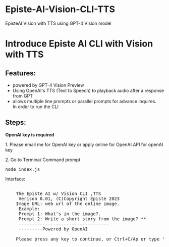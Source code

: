 # Episte-AI-Vision-CLI-TTS
EpisteAI Vision with TTS using GPT-4 Vision model

<h1>Introduce Episte AI CLI with Vision with TTS</h1>
<h2>Features:</h2>
<ul> 
 <li>powered by GPT-4 Vision Preview</li>
 <li>Using OpenAI's TTS (Text to Speech) to playback audio after a response from GPT</li>
 <li>allows multiple line prompts or parallel prompts for advance inquires.</li>
</pre>
In order to run the CLI
</ul>
<h2>Steps:</h2> 

<b>**OpenAI key is required**</b>
<p>1. Please email me for OpenAI key or apply online for OpenAI API for openAI key </p>
<p>2. Go to Termina/ Command prompt</p>

<samp> node index.js </samp>

Interface:
<pre>
<samp>
    The Episte AI w/ Vision CLI ,TTS  
     Verison 0.01, (C)Copyright Episte 2023 
    Image URL: web url of the online image. 
     Example: 
     Prompt 1: What's in the image?. 
     Prompt 2: Write a short story from the image? **
     ----------------------------------
     ---------Powered by OpenAI
    
    Please press any key to continue, or Ctrl+C/Ap or type 'END' to exit session:% 
</samp>
</pre>    
